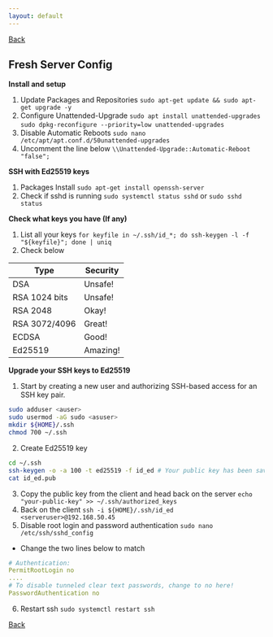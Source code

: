 ```yaml
---
layout: default
---
```

[Back](./)

## Fresh Server Config

**Install and setup**

1. Update Packages and Repositories
`sudo apt-get update && sudo apt-get upgrade -y`
2. Configure Unattended-Upgrade
`sudo apt install unattended-upgrades`
`sudo dpkg-reconfigure --priority=low unattended-upgrades`
3. Disable Automatic Reboots
`sudo nano /etc/apt/apt.conf.d/50unattended-upgrades`
4. Uncomment the line below 
`\\Unattended-Upgrade::Automatic-Reboot "false";`

**SSH with Ed25519 keys**

1. Packages Install
`sudo apt-get install openssh-server`
2. Check if sshd is running
`sudo systemctl status sshd`
or 
`sudo sshd status`

**Check what keys you have (If any)**

1. List all your keys
`for keyfile in ~/.ssh/id_*; do ssh-keygen -l -f "${keyfile}"; done | uniq`
2. Check below 

| **Type**      | **Security** |
|---------------|--------------|
| DSA           | Unsafe!      |
| RSA 1024 bits | Unsafe!      |
| RSA 2048      | Okay!        |
| RSA 3072/4096 | Great!       |
| ECDSA         | Good!        |
| Ed25519       | Amazing!     |

**Upgrade your SSH keys to Ed25519**

1. Start by creating a new user and authorizing SSH-based access for an SSH key pair.
```bash
sudo adduser <auser>
sudo usermod -aG sudo <asuser> 
mkdir ${HOME}/.ssh
chmod 700 ~/.ssh
```
2. Create Ed25519 key
```bash
cd ~/.ssh
ssh-keygen -o -a 100 -t ed25519 -f id_ed # Your public key has been saved in id_ed.pub
cat id_ed.pub
```
3. Copy the public key from the client and head back on the server 
`echo "your-public-key" >> ~/.ssh/authorized_keys`
4. Back on the client
`ssh -i ${HOME}/.ssh/id_ed <serveruser>@192.168.50.45`
5. Disable root login and password authentication 
`sudo nano /etc/ssh/sshd_config`
- Change the two lines below to match
```yml
# Authentication:
PermitRootLogin no
....
# To disable tunneled clear text passwords, change to no here!
PasswordAuthentication no
```
6. Restart ssh
`sudo systemctl restart ssh`

[Back](./)
